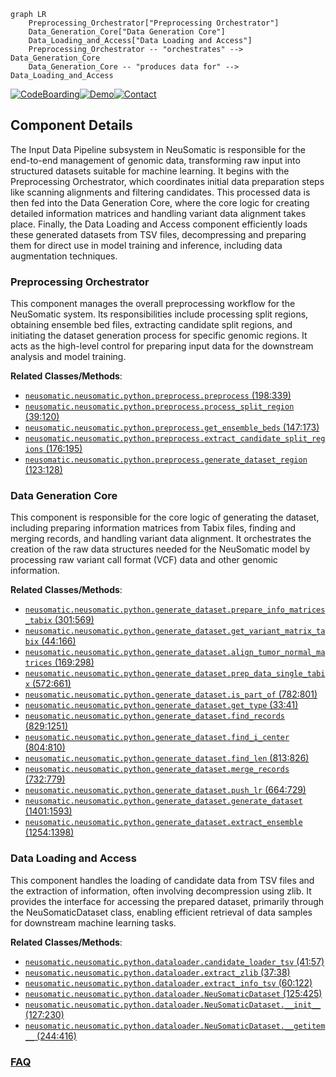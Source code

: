 ```mermaid
graph LR
    Preprocessing_Orchestrator["Preprocessing Orchestrator"]
    Data_Generation_Core["Data Generation Core"]
    Data_Loading_and_Access["Data Loading and Access"]
    Preprocessing_Orchestrator -- "orchestrates" --> Data_Generation_Core
    Data_Generation_Core -- "produces data for" --> Data_Loading_and_Access
```
[![CodeBoarding](https://img.shields.io/badge/Generated%20by-CodeBoarding-9cf?style=flat-square)](https://github.com/CodeBoarding/GeneratedOnBoardings)[![Demo](https://img.shields.io/badge/Try%20our-Demo-blue?style=flat-square)](https://www.codeboarding.org/demo)[![Contact](https://img.shields.io/badge/Contact%20us%20-%20contact@codeboarding.org-lightgrey?style=flat-square)](mailto:contact@codeboarding.org)

## Component Details

The Input Data Pipeline subsystem in NeuSomatic is responsible for the end-to-end management of genomic data, transforming raw input into structured datasets suitable for machine learning. It begins with the Preprocessing Orchestrator, which coordinates initial data preparation steps like scanning alignments and filtering candidates. This processed data is then fed into the Data Generation Core, where the core logic for creating detailed information matrices and handling variant data alignment takes place. Finally, the Data Loading and Access component efficiently loads these generated datasets from TSV files, decompressing and preparing them for direct use in model training and inference, including data augmentation techniques.

### Preprocessing Orchestrator
This component manages the overall preprocessing workflow for the NeuSomatic system. Its responsibilities include processing split regions, obtaining ensemble bed files, extracting candidate split regions, and initiating the dataset generation process for specific genomic regions. It acts as the high-level control for preparing input data for the downstream analysis and model training.


**Related Classes/Methods**:

- <a href="https://github.com/bioinform/neusomatic/blob/master/neusomatic/python/preprocess.py#L198-L339" target="_blank" rel="noopener noreferrer">`neusomatic.neusomatic.python.preprocess.preprocess` (198:339)</a>
- <a href="https://github.com/bioinform/neusomatic/blob/master/neusomatic/python/preprocess.py#L39-L120" target="_blank" rel="noopener noreferrer">`neusomatic.neusomatic.python.preprocess.process_split_region` (39:120)</a>
- <a href="https://github.com/bioinform/neusomatic/blob/master/neusomatic/python/preprocess.py#L147-L173" target="_blank" rel="noopener noreferrer">`neusomatic.neusomatic.python.preprocess.get_ensemble_beds` (147:173)</a>
- <a href="https://github.com/bioinform/neusomatic/blob/master/neusomatic/python/preprocess.py#L176-L195" target="_blank" rel="noopener noreferrer">`neusomatic.neusomatic.python.preprocess.extract_candidate_split_regions` (176:195)</a>
- <a href="https://github.com/bioinform/neusomatic/blob/master/neusomatic/python/preprocess.py#L123-L128" target="_blank" rel="noopener noreferrer">`neusomatic.neusomatic.python.preprocess.generate_dataset_region` (123:128)</a>


### Data Generation Core
This component is responsible for the core logic of generating the dataset, including preparing information matrices from Tabix files, finding and merging records, and handling variant data alignment. It orchestrates the creation of the raw data structures needed for the NeuSomatic model by processing raw variant call format (VCF) data and other genomic information.


**Related Classes/Methods**:

- <a href="https://github.com/bioinform/neusomatic/blob/master/neusomatic/python/generate_dataset.py#L301-L569" target="_blank" rel="noopener noreferrer">`neusomatic.neusomatic.python.generate_dataset.prepare_info_matrices_tabix` (301:569)</a>
- <a href="https://github.com/bioinform/neusomatic/blob/master/neusomatic/python/generate_dataset.py#L44-L166" target="_blank" rel="noopener noreferrer">`neusomatic.neusomatic.python.generate_dataset.get_variant_matrix_tabix` (44:166)</a>
- <a href="https://github.com/bioinform/neusomatic/blob/master/neusomatic/python/generate_dataset.py#L169-L298" target="_blank" rel="noopener noreferrer">`neusomatic.neusomatic.python.generate_dataset.align_tumor_normal_matrices` (169:298)</a>
- <a href="https://github.com/bioinform/neusomatic/blob/master/neusomatic/python/generate_dataset.py#L572-L661" target="_blank" rel="noopener noreferrer">`neusomatic.neusomatic.python.generate_dataset.prep_data_single_tabix` (572:661)</a>
- <a href="https://github.com/bioinform/neusomatic/blob/master/neusomatic/python/generate_dataset.py#L782-L801" target="_blank" rel="noopener noreferrer">`neusomatic.neusomatic.python.generate_dataset.is_part_of` (782:801)</a>
- <a href="https://github.com/bioinform/neusomatic/blob/master/neusomatic/python/generate_dataset.py#L33-L41" target="_blank" rel="noopener noreferrer">`neusomatic.neusomatic.python.generate_dataset.get_type` (33:41)</a>
- <a href="https://github.com/bioinform/neusomatic/blob/master/neusomatic/python/generate_dataset.py#L829-L1251" target="_blank" rel="noopener noreferrer">`neusomatic.neusomatic.python.generate_dataset.find_records` (829:1251)</a>
- <a href="https://github.com/bioinform/neusomatic/blob/master/neusomatic/python/generate_dataset.py#L804-L810" target="_blank" rel="noopener noreferrer">`neusomatic.neusomatic.python.generate_dataset.find_i_center` (804:810)</a>
- <a href="https://github.com/bioinform/neusomatic/blob/master/neusomatic/python/generate_dataset.py#L813-L826" target="_blank" rel="noopener noreferrer">`neusomatic.neusomatic.python.generate_dataset.find_len` (813:826)</a>
- <a href="https://github.com/bioinform/neusomatic/blob/master/neusomatic/python/generate_dataset.py#L732-L779" target="_blank" rel="noopener noreferrer">`neusomatic.neusomatic.python.generate_dataset.merge_records` (732:779)</a>
- <a href="https://github.com/bioinform/neusomatic/blob/master/neusomatic/python/generate_dataset.py#L664-L729" target="_blank" rel="noopener noreferrer">`neusomatic.neusomatic.python.generate_dataset.push_lr` (664:729)</a>
- <a href="https://github.com/bioinform/neusomatic/blob/master/neusomatic/python/generate_dataset.py#L1401-L1593" target="_blank" rel="noopener noreferrer">`neusomatic.neusomatic.python.generate_dataset.generate_dataset` (1401:1593)</a>
- <a href="https://github.com/bioinform/neusomatic/blob/master/neusomatic/python/generate_dataset.py#L1254-L1398" target="_blank" rel="noopener noreferrer">`neusomatic.neusomatic.python.generate_dataset.extract_ensemble` (1254:1398)</a>


### Data Loading and Access
This component handles the loading of candidate data from TSV files and the extraction of information, often involving decompression using zlib. It provides the interface for accessing the prepared dataset, primarily through the NeuSomaticDataset class, enabling efficient retrieval of data samples for downstream machine learning tasks.


**Related Classes/Methods**:

- <a href="https://github.com/bioinform/neusomatic/blob/master/neusomatic/python/dataloader.py#L41-L57" target="_blank" rel="noopener noreferrer">`neusomatic.neusomatic.python.dataloader.candidate_loader_tsv` (41:57)</a>
- <a href="https://github.com/bioinform/neusomatic/blob/master/neusomatic/python/dataloader.py#L37-L38" target="_blank" rel="noopener noreferrer">`neusomatic.neusomatic.python.dataloader.extract_zlib` (37:38)</a>
- <a href="https://github.com/bioinform/neusomatic/blob/master/neusomatic/python/dataloader.py#L60-L122" target="_blank" rel="noopener noreferrer">`neusomatic.neusomatic.python.dataloader.extract_info_tsv` (60:122)</a>
- <a href="https://github.com/bioinform/neusomatic/blob/master/neusomatic/python/dataloader.py#L125-L425" target="_blank" rel="noopener noreferrer">`neusomatic.neusomatic.python.dataloader.NeuSomaticDataset` (125:425)</a>
- <a href="https://github.com/bioinform/neusomatic/blob/master/neusomatic/python/dataloader.py#L127-L230" target="_blank" rel="noopener noreferrer">`neusomatic.neusomatic.python.dataloader.NeuSomaticDataset.__init__` (127:230)</a>
- <a href="https://github.com/bioinform/neusomatic/blob/master/neusomatic/python/dataloader.py#L244-L416" target="_blank" rel="noopener noreferrer">`neusomatic.neusomatic.python.dataloader.NeuSomaticDataset.__getitem__` (244:416)</a>




### [FAQ](https://github.com/CodeBoarding/GeneratedOnBoardings/tree/main?tab=readme-ov-file#faq)